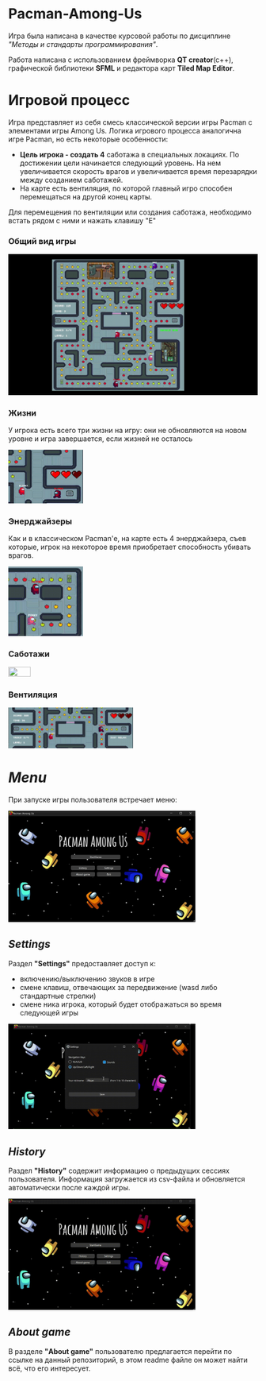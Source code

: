 # Pacman-Among-Us
Игра была написана в качестве курсовой работы по дисциплине *"Методы и стандарты программирования"*. 

Работа написана с использованием фреймворка **QT creator**(c++), графической библиотеки **SFML** и редактора карт **Tiled Map Editor**.

# Игровой процесс
Игра представляет из себя смесь классической версии игры Pacman с элементами игры Among Us. 
Логика игрового процесса аналогична игре Pacman, но есть некоторые особенности:
- **Цель игрока - создать 4** саботажа в специальных локациях. По достижении цели начинается следующий уровень. На нем увеличивается скорость врагов и увеличивается время перезарядки между созданием саботажей. 
- На карте есть вентиляция, по которой главный игро способен перемещаться на другой конец карты.

Для перемещения по вентиляции или создания саботажа, необходимо встать рядом с ними и нажать клавишу "E"
### Общий вид игры
![Header](gif/Gameplay.gif)

### Жизни
У игрока есть всего три жизни на игру: они не обновляются на новом уровне и игра завершается, если жизней не осталось

<img src="gif/lives.gif" width=30% height=30%>

### Энерджайзеры
Как и в классическом Pacman'е, на карте есть 4 энерджайзера, съев которые, игрок на некоторое время приобретает способность убивать врагов.

<img src="gif/energy.gif" width=30% height=30%>

### Саботажи

<img src="gif/sabotage.gif" width=30% height=30%>

### Вентиляция

<img src="gif/ventilation.gif" width=50% height=50%>

# *Menu*
При запуске игры пользователя встречает меню:

<img src="gif/Menu.png" width=75% height=75%>

## *Settings*
Раздел **"Settings"** предоставляет доступ к:
- включению/выключению звуков в игре
- смене клавиш, отвечающих за передвижение (wasd либо стандартные стрелки)
- смене ника игрока, который будет отображаться во время следующей игры

<img src="gif/Settings.gif" width=75% height=75%>

## *History*
Раздел **"History"** содержит информацию о предыдущих сессиях пользователя. Информация загружается из csv-файла и обновляется автоматически после каждой игры.

<img src="gif/History.gif" width=75% height=75%>

## *About game*
В разделе **"About game"** пользователю предлагается перейти по ссылке на данный репозиторий, в этом readme файле он может найти всё, что его интересует.
